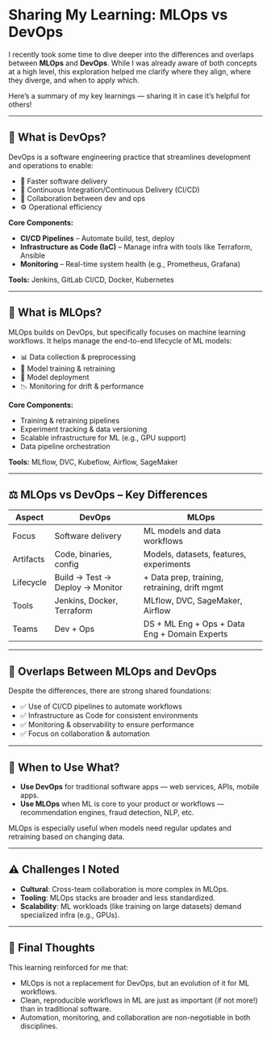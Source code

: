 # Sharing My Learning: MLOps vs DevOps

I recently took some time to dive deeper into the differences and overlaps between **MLOps** and **DevOps**. While I was already aware of both concepts at a high level, this exploration helped me clarify where they align, where they diverge, and when to apply which. 

Here’s a summary of my key learnings — sharing it in case it’s helpful for others!

---

## 🔧 What is DevOps?

DevOps is a software engineering practice that streamlines development and operations to enable:

- 🚀 Faster software delivery
- 🔁 Continuous Integration/Continuous Delivery (CI/CD)
- 🤝 Collaboration between dev and ops
- ⚙️ Operational efficiency

**Core Components:**

- **CI/CD Pipelines** – Automate build, test, deploy  
- **Infrastructure as Code (IaC)** – Manage infra with tools like Terraform, Ansible  
- **Monitoring** – Real-time system health (e.g., Prometheus, Grafana)

**Tools:** Jenkins, GitLab CI/CD, Docker, Kubernetes

---

## 🤖 What is MLOps?

MLOps builds on DevOps, but specifically focuses on machine learning workflows. It helps manage the end-to-end lifecycle of ML models:

- 📊 Data collection & preprocessing
- 🧠 Model training & retraining
- 🚀 Model deployment
- 📉 Monitoring for drift & performance

**Core Components:**

- Training & retraining pipelines
- Experiment tracking & data versioning
- Scalable infrastructure for ML (e.g., GPU support)
- Data pipeline orchestration

**Tools:** MLflow, DVC, Kubeflow, Airflow, SageMaker

---

## ⚖️ MLOps vs DevOps – Key Differences

| Aspect        | DevOps                             | MLOps                                         |
|---------------|------------------------------------|-----------------------------------------------|
| Focus         | Software delivery                  | ML models and data workflows                  |
| Artifacts     | Code, binaries, config              | Models, datasets, features, experiments       |
| Lifecycle     | Build → Test → Deploy → Monitor    | + Data prep, training, retraining, drift mgmt |
| Tools         | Jenkins, Docker, Terraform          | MLflow, DVC, SageMaker, Airflow               |
| Teams         | Dev + Ops                          | DS + ML Eng + Ops + Data Eng + Domain Experts |

---

## 🤝 Overlaps Between MLOps and DevOps

Despite the differences, there are strong shared foundations:

- ✅ Use of CI/CD pipelines to automate workflows
- ✅ Infrastructure as Code for consistent environments
- ✅ Monitoring & observability to ensure performance
- ✅ Focus on collaboration & automation

---

## 📌 When to Use What?

- **Use DevOps** for traditional software apps — web services, APIs, mobile apps.
- **Use MLOps** when ML is core to your product or workflows — recommendation engines, fraud detection, NLP, etc.

MLOps is especially useful when models need regular updates and retraining based on changing data.

---

## ⚠️ Challenges I Noted

- **Cultural**: Cross-team collaboration is more complex in MLOps.
- **Tooling**: MLOps stacks are broader and less standardized.
- **Scalability**: ML workloads (like training on large datasets) demand specialized infra (e.g., GPUs).

---

## 🧠 Final Thoughts

This learning reinforced for me that:

- MLOps is not a replacement for DevOps, but an evolution of it for ML workflows.
- Clean, reproducible workflows in ML are just as important (if not more!) than in traditional software.
- Automation, monitoring, and collaboration are non-negotiable in both disciplines.
